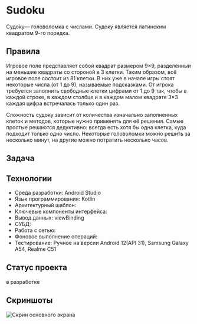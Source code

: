 # Sudoku
Судо́ку— головоломка с числами. Судоку является латинским квадратом 9-го порядка.


## Правила
Игровое поле представляет собой квадрат размером 9×9, разделённый на меньшие квадраты со стороной в 3 клетки. Таким образом, всё игровое поле состоит из 81 клетки. В них уже в начале игры стоят некоторые числа (от 1 до 9), называемые подсказками. От игрока требуется заполнить свободные клетки цифрами от 1 до 9 так, чтобы в каждой строке, в каждом столбце и в каждом малом квадрате 3×3 каждая цифра встречалась только один раз.

Сложность судоку зависит от количества изначально заполненных клеток и методов, которые нужно применять для её решения. Самые простые решаются дедуктивно: всегда есть хотя бы одна клетка, куда подходит только одно число. Некоторые головоломки можно решить за несколько минут, на другие можно потратить несколько часов.


## Задача



## Технологии
- Среда разработки: Android Studio
- Язык программирования: Kotlin
- Архитектурный шаблон: 
- Ключевые компоненты интерфейса:
- Вывод данных: viewBinding
- СУБД:
- Работа с сетью: 
- Фоновое выполнение операций: 
- Тестирование: Ручное на версии Android 12(API 31), Samsung Galaxy A54, Realme C51

## Статус проекта
в разработке

## Скриншоты
![Скрин основного экрана](https://github.com/kuchumof/Sudoku/assets/60887683/3b324766-1efd-4d0f-889f-b43ebf277194, "Скрин основного экрана")
